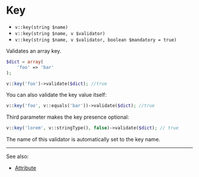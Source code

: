 # Key

- `v::key(string $name)`
- `v::key(string $name, v $validator)`
- `v::key(string $name, v $validator, boolean $mandatory = true)`

Validates an array key.

```php
$dict = array(
    'foo' => 'bar'
);

v::key('foo')->validate($dict); //true
```

You can also validate the key value itself:

```php
v::key('foo', v::equals('bar'))->validate($dict); //true
```

Third parameter makes the key presence optional:

```php
v::key('lorem', v::stringType(), false)->validate($dict); // true
```

The name of this validator is automatically set to the key name.

***
See also:

  * [Attribute](Attribute.md)
